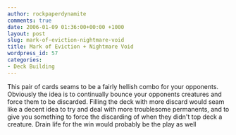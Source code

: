 ```yaml
---
author: rockpaperdynamite
comments: true
date: 2006-01-09 01:36:00+00:00 +1000
layout: post
slug: mark-of-eviction-nightmare-void
title: Mark of Eviction + Nightmare Void
wordpress_id: 57
categories:
- Deck Building
---
```


This pair of cards seams to be a fairly hellish combo for your opponents. Obviously the idea is to continually bounce your opponents creatures and force them to be discarded. Filling the deck with more discard would seam like a decent idea to try and deal with more troublesome permanents, and to give you something to force the discarding of when they didn't top deck a creature. Drain life for the win would probably be the play as well
